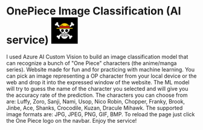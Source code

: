 # OnePiece Image Classification (AI service) <img src="assets/images/one-piece-mugiwara-flag.png" width="70px"> 
I used Azure AI Custom Vision to build an image classification model that can recognize a bunch of "One Piece" characters (the anime/manga series).
Website made for fun and for practicing with machine learning. You can pick an image representing a OP character from your local device or the web and drop it into the expressed window of the website. 
The ML model will try to guess the name of the character you selected and will give you the accuracy rate of the prediction. 
The characters you can choose from are: Luffy, Zoro, Sanji, Nami, Usop, Nico Robin, Chopper, Franky, Brook, Jinbe, Ace, Shanks, Crocodile, Kuzan, Dracule Mihawk.
The supported image formats are: JPG, JPEG, PNG, GIF, BMP. To reload the page just click the One Piece logo on the navbar. Enjoy the service!
